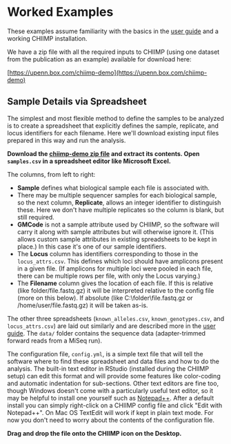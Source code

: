 # Worked Examples

These examples assume familiarity with the basics in the
[user guide](../GUIDE.pdf) and a working CHIIMP installation.

We have a zip file with all the required inputs to CHIIMP (using one dataset
from the publication as an example) available for download here:

[https://upenn.box.com/chiimp-demo](https://upenn.box.com/chiimp-demo)

## Sample Details via Spreadsheet

The simplest and most flexible method to define the samples to be analyzed is
to create a spreadsheet that explicitly defines the sample, replicate, and
locus identifiers for each filename.  Here we'll download existing input files
prepared in this way and run the analysis.

**Download the [chiimp-demo zip file] and extract its contents.  Open
`samples.csv` in a spreadsheet editor like Microsoft Excel.**

The columns, from left to right:

 * **Sample** defines what biological sample each file is associated with.
 * There may be multiple sequencer samples for each biological sample, so the
   next column, **Replicate**, allows an integer identifier to distinguish
   these.  Here we don't have multiple replicates so the column is blank, but
   still required.
 * **GMCode** is not a sample attribute used by CHIIMP, so the software will
   carry it along with sample attributes but will otherwise ignore it.  (This
   allows custom sample attributes in existing spreadsheets to be kept  in
   place.)  In this case it's one of our sample identifiers.
 * The **Locus** column has identifiers corresponding to those in the
   `locus_attrs.csv`.  This defines which loci should have amplicons present in
   a given file.  (If amplicons for multiple loci were pooled in each file,
   there can be multiple rows per file, with only the Locus varying.)
 * The **Filename** column gives the location of each file.  If this is
   relative (like folder/file.fastq.gz) it will be interpreted relative to the
   config file (more on this below).  If absolute (like C:\folder\file.fastq.gz
   or /home/user/file.fastq.gz) it will be taken as-is.

The other three spreadsheets (`known_alleles.csv`, `known_genotypes.csv`, and
`locus_attrs.csv`) are laid out similarly and are described more in the
[user guide].  The `data/` folder contains the sequence data (adapter-trimmed
forward reads from a MiSeq run).

The configuration file, `config.yml`, is a simple text file that will tell the
software where to find these spreadsheet and data files and how to do the
analysis.  The built-in text editor in RStudio (installed during the CHIIMP
setup) can edit this format and will provide some features like color-coding
and automatic indentation for sub-sections.  Other text editors are fine too,
though Windows doesn't come with a particularly useful text editor, so it may
be helpful to install one yourself such as [Notepad++].  After a default
install you can simply right-click on a CHIIMP config file and click "Edit with
Notepad++". On Mac OS TextEdit will work if kept in plain text mode.  For now
you don't need to worry about the contents of the configuration file.

**Drag and drop the file onto the CHIIMP icon on the Desktop.**

[chiimp-demo zip file]: https://upenn.box.com/chiimp-demo
[user guide]: ../GUIDE.pdf
[Notepad++]: https://notepad-plus-plus.org/
